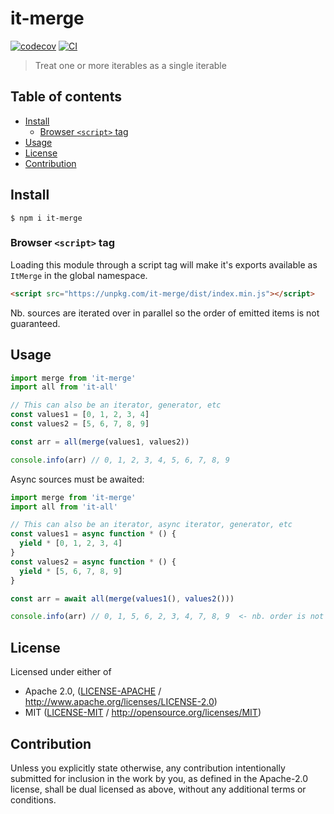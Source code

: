 # it-merge <!-- omit in toc -->

[![codecov](https://img.shields.io/codecov/c/github/achingbrain/it.svg?style=flat-square)](https://codecov.io/gh/achingbrain/it)
[![CI](https://img.shields.io/github/actions/workflow/status/achingbrain/it/js-test-and-release.yml?branch=master\&style=flat-square)](https://github.com/achingbrain/it/actions/workflows/js-test-and-release.yml?query=branch%3Amaster)

> Treat one or more iterables as a single iterable

## Table of contents <!-- omit in toc -->

- [Install](#install)
  - [Browser `<script>` tag](#browser-script-tag)
- [Usage](#usage)
- [License](#license)
- [Contribution](#contribution)

## Install

```console
$ npm i it-merge
```

### Browser `<script>` tag

Loading this module through a script tag will make it's exports available as `ItMerge` in the global namespace.

```html
<script src="https://unpkg.com/it-merge/dist/index.min.js"></script>
```

Nb. sources are iterated over in parallel so the order of emitted items is not guaranteed.

## Usage

```javascript
import merge from 'it-merge'
import all from 'it-all'

// This can also be an iterator, generator, etc
const values1 = [0, 1, 2, 3, 4]
const values2 = [5, 6, 7, 8, 9]

const arr = all(merge(values1, values2))

console.info(arr) // 0, 1, 2, 3, 4, 5, 6, 7, 8, 9
```

Async sources must be awaited:

```javascript
import merge from 'it-merge'
import all from 'it-all'

// This can also be an iterator, async iterator, generator, etc
const values1 = async function * () {
  yield * [0, 1, 2, 3, 4]
}
const values2 = async function * () {
  yield * [5, 6, 7, 8, 9]
}

const arr = await all(merge(values1(), values2()))

console.info(arr) // 0, 1, 5, 6, 2, 3, 4, 7, 8, 9  <- nb. order is not guaranteed
```

## License

Licensed under either of

- Apache 2.0, ([LICENSE-APACHE](LICENSE-APACHE) / <http://www.apache.org/licenses/LICENSE-2.0>)
- MIT ([LICENSE-MIT](LICENSE-MIT) / <http://opensource.org/licenses/MIT>)

## Contribution

Unless you explicitly state otherwise, any contribution intentionally submitted for inclusion in the work by you, as defined in the Apache-2.0 license, shall be dual licensed as above, without any additional terms or conditions.
